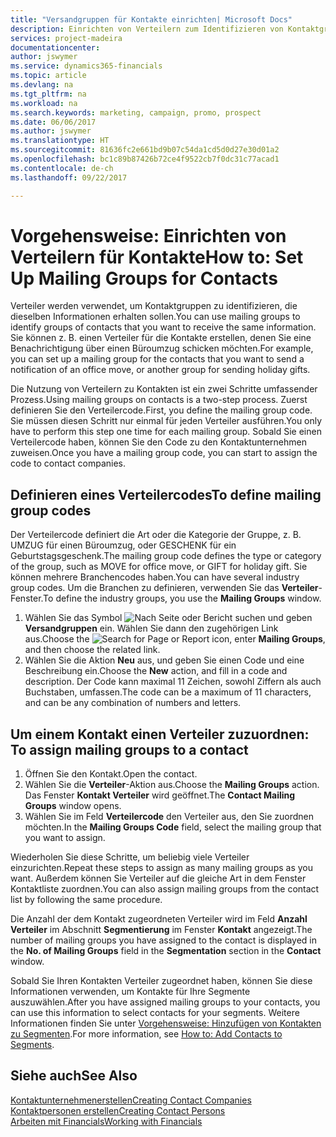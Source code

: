 ```yaml
---
title: "Versandgruppen für Kontakte einrichten| Microsoft Docs"
description: Einrichten von Verteilern zum Identifizieren von Kontaktgruppen, denen die gleichen Informationen zugehen sollen, z. B. Marketingkampagnen oder Promotionen.
services: project-madeira
documentationcenter: 
author: jswymer
ms.service: dynamics365-financials
ms.topic: article
ms.devlang: na
ms.tgt_pltfrm: na
ms.workload: na
ms.search.keywords: marketing, campaign, promo, prospect
ms.date: 06/06/2017
ms.author: jswymer
ms.translationtype: HT
ms.sourcegitcommit: 81636fc2e661bd9b07c54da1cd5d0d27e30d01a2
ms.openlocfilehash: bc1c89b87426b72ce4f9522cb7f0dc31c77acad1
ms.contentlocale: de-ch
ms.lasthandoff: 09/22/2017

---
```

# <a name="how-to-set-up-mailing-groups-for-contacts"></a><span data-ttu-id="a30fd-103">Vorgehensweise: Einrichten von Verteilern für Kontakte</span><span class="sxs-lookup"><span data-stu-id="a30fd-103">How to: Set Up Mailing Groups for Contacts</span></span>
<span data-ttu-id="a30fd-104">Verteiler werden verwendet, um Kontaktgruppen zu identifizieren, die dieselben Informationen erhalten sollen.</span><span class="sxs-lookup"><span data-stu-id="a30fd-104">You can use mailing groups to identify groups of contacts that you want to receive the same information.</span></span> <span data-ttu-id="a30fd-105">Sie können z. B. einen Verteiler für die Kontakte erstellen, denen Sie eine Benachrichtigung über einen Büroumzug schicken möchten.</span><span class="sxs-lookup"><span data-stu-id="a30fd-105">For example, you can set up a mailing group for the contacts that you want to send a notification of an office move, or another group for sending holiday gifts.</span></span>

<span data-ttu-id="a30fd-106">Die Nutzung von Verteilern zu Kontakten ist ein zwei Schritte umfassender Prozess.</span><span class="sxs-lookup"><span data-stu-id="a30fd-106">Using mailing groups on contacts is a two-step process.</span></span> <span data-ttu-id="a30fd-107">Zuerst definieren Sie den Verteilercode.</span><span class="sxs-lookup"><span data-stu-id="a30fd-107">First, you define the mailing group code.</span></span> <span data-ttu-id="a30fd-108">Sie müssen diesen Schritt nur einmal für jeden Verteiler ausführen.</span><span class="sxs-lookup"><span data-stu-id="a30fd-108">You only have to perform this step one time for each mailing group.</span></span> <span data-ttu-id="a30fd-109">Sobald Sie einen Verteilercode haben, können Sie den Code zu den Kontaktunternehmen zuweisen.</span><span class="sxs-lookup"><span data-stu-id="a30fd-109">Once you have a mailing group code, you can start to assign the code to contact companies.</span></span>

## <a name="to-define-mailing-group-codes"></a><span data-ttu-id="a30fd-110">Definieren eines Verteilercodes</span><span class="sxs-lookup"><span data-stu-id="a30fd-110">To define mailing group codes</span></span>
<span data-ttu-id="a30fd-111">Der Verteilercode definiert die Art oder die Kategorie der Gruppe, z. B. UMZUG für einen Büroumzug, oder GESCHENK für ein Geburtstagsgeschenk.</span><span class="sxs-lookup"><span data-stu-id="a30fd-111">The mailing group code defines the type or category of the group, such as MOVE for office move, or GIFT for holiday gift.</span></span> <span data-ttu-id="a30fd-112">Sie können mehrere Branchencodes haben.</span><span class="sxs-lookup"><span data-stu-id="a30fd-112">You can have several industry group codes.</span></span> <span data-ttu-id="a30fd-113">Um die Branchen zu definieren, verwenden Sie das **Verteiler**-Fenster.</span><span class="sxs-lookup"><span data-stu-id="a30fd-113">To define the industry groups, you use the **Mailing Groups** window.</span></span>

1. <span data-ttu-id="a30fd-114">Wählen Sie das Symbol ![Nach Seite oder Bericht suchen](media/ui-search/search_small.png "Nach Seite oder Bericht suchen") und geben **Versandgruppen** ein. Wählen Sie dann den zugehörigen Link aus.</span><span class="sxs-lookup"><span data-stu-id="a30fd-114">Choose the ![Search for Page or Report](media/ui-search/search_small.png "Search for Page or Report icon") icon, enter **Mailing Groups**, and then choose the related link.</span></span>
2. <span data-ttu-id="a30fd-115">Wählen Sie die Aktion **Neu** aus, und geben Sie einen Code und eine Beschreibung ein.</span><span class="sxs-lookup"><span data-stu-id="a30fd-115">Choose the **New** action, and fill in a code and description.</span></span> <span data-ttu-id="a30fd-116">Der Code kann maximal 11 Zeichen, sowohl Ziffern als auch Buchstaben, umfassen.</span><span class="sxs-lookup"><span data-stu-id="a30fd-116">The code can be a maximum of 11 characters, and can be any combination of numbers and letters.</span></span>

## <span data-ttu-id="a30fd-117"><a name="AssignMailGroupContact">Um einem Kontakt einen Verteiler zuzuordnen:</a></span><span class="sxs-lookup"><span data-stu-id="a30fd-117"><a name="AssignMailGroupContact"></a> To assign mailing groups to a contact</span></span>
1. <span data-ttu-id="a30fd-118">Öffnen Sie den Kontakt.</span><span class="sxs-lookup"><span data-stu-id="a30fd-118">Open the contact.</span></span>
2. <span data-ttu-id="a30fd-119">Wählen Sie die **Verteiler**-Aktion aus.</span><span class="sxs-lookup"><span data-stu-id="a30fd-119">Choose the **Mailing Groups** action.</span></span> <span data-ttu-id="a30fd-120">Das Fenster **Kontakt Verteiler** wird geöffnet.</span><span class="sxs-lookup"><span data-stu-id="a30fd-120">The **Contact Mailing Groups** window opens.</span></span>
3. <span data-ttu-id="a30fd-121">Wählen Sie im Feld **Verteilercode** den Verteiler aus, den Sie zuordnen möchten.</span><span class="sxs-lookup"><span data-stu-id="a30fd-121">In the **Mailing Groups Code** field, select the mailing group that you want to assign.</span></span>

<span data-ttu-id="a30fd-122">Wiederholen Sie diese Schritte, um beliebig viele Verteiler einzurichten.</span><span class="sxs-lookup"><span data-stu-id="a30fd-122">Repeat these steps to assign as many mailing groups as you want.</span></span> <span data-ttu-id="a30fd-123">Außerdem können Sie Verteiler auf die gleiche Art in dem Fenster Kontaktliste zuordnen.</span><span class="sxs-lookup"><span data-stu-id="a30fd-123">You can also assign mailing groups from the contact list by following the same procedure.</span></span>

<span data-ttu-id="a30fd-124">Die Anzahl der dem Kontakt zugeordneten Verteiler wird im Feld **Anzahl Verteiler** im Abschnitt **Segmentierung** im Fenster **Kontakt** angezeigt.</span><span class="sxs-lookup"><span data-stu-id="a30fd-124">The number of mailing groups you have assigned to the contact is displayed in the **No. of Mailing Groups** field in the **Segmentation** section in the **Contact** window.</span></span>

<span data-ttu-id="a30fd-125">Sobald Sie Ihren Kontakten Verteiler zugeordnet haben, können Sie diese Informationen verwenden, um Kontakte für Ihre Segmente auszuwählen.</span><span class="sxs-lookup"><span data-stu-id="a30fd-125">After you have assigned mailing groups to your contacts, you can use this information to select contacts for your segments.</span></span> <span data-ttu-id="a30fd-126">Weitere Informationen finden Sie unter [Vorgehensweise: Hinzufügen von Kontakten zu Segmenten](marketing-add-contact-segment.md).</span><span class="sxs-lookup"><span data-stu-id="a30fd-126">For more information, see [How to: Add Contacts to Segments](marketing-add-contact-segment.md).</span></span>

## <a name="see-also"></a><span data-ttu-id="a30fd-127">Siehe auch</span><span class="sxs-lookup"><span data-stu-id="a30fd-127">See Also</span></span>
[<span data-ttu-id="a30fd-128">Kontaktunternehmenerstellen</span><span class="sxs-lookup"><span data-stu-id="a30fd-128">Creating Contact Companies</span></span>](marketing-create-contact-companies.md)  
[<span data-ttu-id="a30fd-129">Kontaktpersonen erstellen</span><span class="sxs-lookup"><span data-stu-id="a30fd-129">Creating Contact Persons</span></span>](marketing-create-contact-persons.md)  
[<span data-ttu-id="a30fd-130">Arbeiten mit Financials</span><span class="sxs-lookup"><span data-stu-id="a30fd-130">Working with Financials</span></span>](ui-work-product.md)

